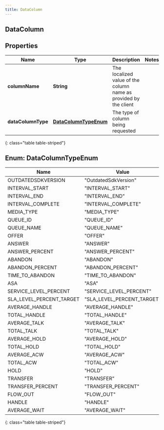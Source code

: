 ```yaml
---
title: DataColumn
---
```

## DataColumn


## Properties

| Name | Type | Description | Notes |
| ------------ | ------------- | ------------- | ------------- |
| **columnName** | **String** | The localized value of the column name as provided by the client |  |
| **dataColumnType** | [**DataColumnTypeEnum**](#DataColumnTypeEnum) | The type of column being requested |  |
{: class="table table-striped"}


<a name="DataColumnTypeEnum"></a>

## Enum: DataColumnTypeEnum

| Name | Value |
| ---- | ----- |
| OUTDATEDSDKVERSION | &quot;OutdatedSdkVersion&quot; |
| INTERVAL_START | &quot;INTERVAL_START&quot; |
| INTERVAL_END | &quot;INTERVAL_END&quot; |
| INTERVAL_COMPLETE | &quot;INTERVAL_COMPLETE&quot; |
| MEDIA_TYPE | &quot;MEDIA_TYPE&quot; |
| QUEUE_ID | &quot;QUEUE_ID&quot; |
| QUEUE_NAME | &quot;QUEUE_NAME&quot; |
| OFFER | &quot;OFFER&quot; |
| ANSWER | &quot;ANSWER&quot; |
| ANSWER_PERCENT | &quot;ANSWER_PERCENT&quot; |
| ABANDON | &quot;ABANDON&quot; |
| ABANDON_PERCENT | &quot;ABANDON_PERCENT&quot; |
| TIME_TO_ABANDON | &quot;TIME_TO_ABANDON&quot; |
| ASA | &quot;ASA&quot; |
| SERVICE_LEVEL_PERCENT | &quot;SERVICE_LEVEL_PERCENT&quot; |
| SLA_LEVEL_PERCENT_TARGET | &quot;SLA_LEVEL_PERCENT_TARGET&quot; |
| AVERAGE_HANDLE | &quot;AVERAGE_HANDLE&quot; |
| TOTAL_HANDLE | &quot;TOTAL_HANDLE&quot; |
| AVERAGE_TALK | &quot;AVERAGE_TALK&quot; |
| TOTAL_TALK | &quot;TOTAL_TALK&quot; |
| AVERAGE_HOLD | &quot;AVERAGE_HOLD&quot; |
| TOTAL_HOLD | &quot;TOTAL_HOLD&quot; |
| AVERAGE_ACW | &quot;AVERAGE_ACW&quot; |
| TOTAL_ACW | &quot;TOTAL_ACW&quot; |
| HOLD | &quot;HOLD&quot; |
| TRANSFER | &quot;TRANSFER&quot; |
| TRANSFER_PERCENT | &quot;TRANSFER_PERCENT&quot; |
| FLOW_OUT | &quot;FLOW_OUT&quot; |
| HANDLE | &quot;HANDLE&quot; |
| AVERAGE_WAIT | &quot;AVERAGE_WAIT&quot; |
{: class="table table-striped"}


